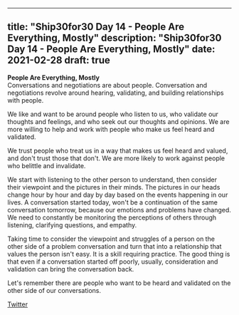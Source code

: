 
---
title: "Ship30for30 Day 14 - People Are Everything, Mostly"
description: "Ship30for30 Day 14 - People Are Everything, Mostly"
date: 2021-02-28
draft: true
---

**People Are Everything, Mostly**  
Conversations and negotiations are about people.  Conversation and negotiations revolve around hearing, validating, and building relationships with people.  

We like and want to be around people who listen to us, who validate our thoughts and feelings, and who seek out our thoughts and opinions.  We are more willing to help and work with people who make us feel heard and validated. 

We trust people who treat us in a way that makes us feel heard and valued, and don't trust those that don't.  We are more likely to work against people who belittle and invalidate.  

We start with listening to the other person to understand, then consider their viewpoint and the pictures in their minds. The pictures in our heads change hour by hour and day by day based on the events happening in our lives.  A conversation started today, won't be a continuation of the same conversation tomorrow, because our emotions and problems have changed.  We need to constantly be monitoring the perceptions of others through listening, clarifying questions, and empathy.  

Taking time to consider the viewpoint and struggles of a person on the other side of a problem conversation and turn that into a relationship that values the person isn't easy.  It is a skill requiring practice.  The good thing is that even if a conversation started off poorly, usually, consideration and validation can bring the conversation back.  

Let's remember there are people who want to be heard and validated on the other side of our conversations.   


[Twitter]()